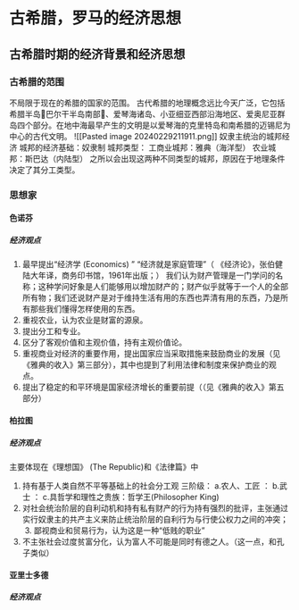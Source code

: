 # 古希腊，罗马的经济思想
## 古希腊时期的经济背景和经济思想

### 古希腊的范围
不局限于现在的希腊的国家的范围。
 古代希腊的地理概念远比今天广泛，它包括希腊半岛巴尔干半岛南部、爱琴海诸岛、小亚细亚西部沿海地区、爱奥尼亚群岛四个部分。在地中海最早产生的文明是以爱琴海的克里特岛和南希腊的迈锡尼为中心的古代文明。
![[Pasted image 20240229211911.png]]
奴隶主统治的城邦经济
城邦的经济基础：奴隶制
城邦类型：
    工商业城邦：雅典（海洋型）
    农业城邦：斯巴达（内陆型）
之所以会出现这两种不同类型的城邦，原因在于地理条件决定了其分工类型。
### 思想家
#### 色诺芬

##### 经济观点
1. 最早提出“经济学 (Economics) ”
  “经济就是家庭管理”（ 《经济论》，张伯健 陆大年译，商务印书馆，1961年出版；） 我们认为财产管理是一门学问的名称；这种学问好象是人们能够用以增加财产的；财产似乎就等于一个人的全部所有物；我们还说财产是对于维持生活有用的东西也弄清有用的东西，乃是所有那些我们懂得怎样使用的东西。 
2. 重视农业，认为农业是财富的源泉。
3. 提出分工和专业。
4. 区分了客观价值和主观价值，持有主观价值论。
5. 重视商业对经济的重要作用，提出国家应当采取措施来鼓励商业的发展（见《雅典的收入》第三部分），其中也提到了利用法律和制度来保护商业的观点。
6. 提出了稳定的和平环境是国家经济增长的重要前提（（见《雅典的收入》第五部分）

#### 柏拉图

##### 经济观点

主要体现在《理想国》 (The Republic)和《法律篇》中
1. 持有基于人类自然不平等基础上的社会分工观
     三阶级：
         a.农人、工匠 ：
         b.武士 ：
         c.具哲学和理性之贵族：哲学王(Philosopher King)
 2. 对社会统治阶层的自利动机和持有私有财产的行为持有强烈的批评，主张通过实行奴隶主的共产主义来防止统治阶层的自利行为与行使公权力之间的冲突；
 3. 鄙视商业和贸易行为，认为这是一种“低贱的职业”
 4. 不主张社会过度贫富分化，认为富人不可能是同时有德之人。（这一点，和孔子类似）

#### 亚里士多德

##### 经济观点


